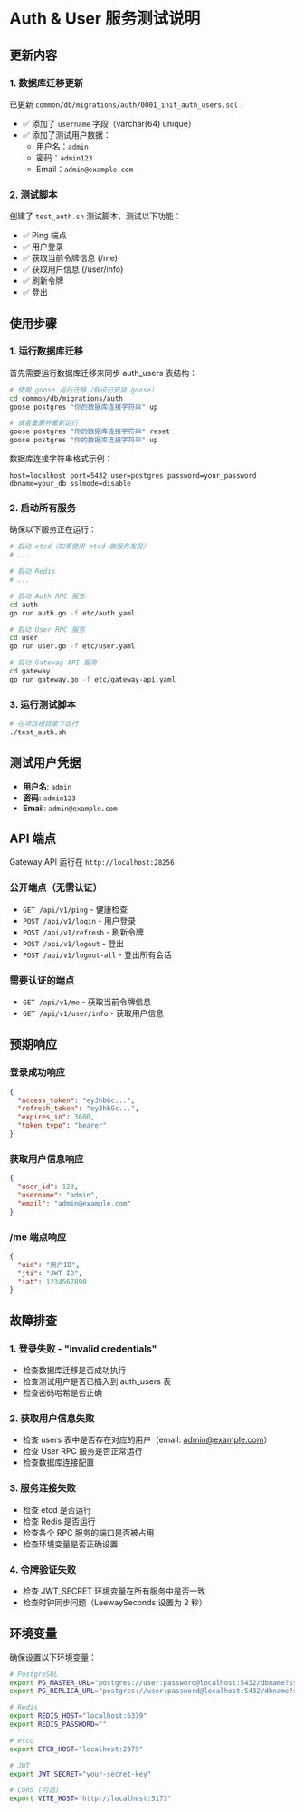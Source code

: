 # Auth & User 服务测试说明

## 更新内容

### 1. 数据库迁移更新
已更新 `common/db/migrations/auth/0001_init_auth_users.sql`：
- ✅ 添加了 `username` 字段（varchar(64) unique）
- ✅ 添加了测试用户数据：
  - 用户名：`admin`
  - 密码：`admin123`
  - Email：`admin@example.com`

### 2. 测试脚本
创建了 `test_auth.sh` 测试脚本，测试以下功能：
- ✅ Ping 端点
- ✅ 用户登录
- ✅ 获取当前令牌信息 (/me)
- ✅ 获取用户信息 (/user/info)
- ✅ 刷新令牌
- ✅ 登出

## 使用步骤

### 1. 运行数据库迁移

首先需要运行数据库迁移来同步 auth_users 表结构：

```bash
# 使用 goose 运行迁移（假设已安装 goose）
cd common/db/migrations/auth
goose postgres "你的数据库连接字符串" up

# 或者重置并重新运行
goose postgres "你的数据库连接字符串" reset
goose postgres "你的数据库连接字符串" up
```

数据库连接字符串格式示例：
```
host=localhost port=5432 user=postgres password=your_password dbname=your_db sslmode=disable
```

### 2. 启动所有服务

确保以下服务正在运行：

```bash
# 启动 etcd（如果使用 etcd 做服务发现）
# ...

# 启动 Redis
# ...

# 启动 Auth RPC 服务
cd auth
go run auth.go -f etc/auth.yaml

# 启动 User RPC 服务
cd user
go run user.go -f etc/user.yaml

# 启动 Gateway API 服务
cd gateway
go run gateway.go -f etc/gateway-api.yaml
```

### 3. 运行测试脚本

```bash
# 在项目根目录下运行
./test_auth.sh
```

## 测试用户凭据

- **用户名**: `admin`
- **密码**: `admin123`
- **Email**: `admin@example.com`

## API 端点

Gateway API 运行在 `http://localhost:28256`

### 公开端点（无需认证）
- `GET /api/v1/ping` - 健康检查
- `POST /api/v1/login` - 用户登录
- `POST /api/v1/refresh` - 刷新令牌
- `POST /api/v1/logout` - 登出
- `POST /api/v1/logout-all` - 登出所有会话

### 需要认证的端点
- `GET /api/v1/me` - 获取当前令牌信息
- `GET /api/v1/user/info` - 获取用户信息

## 预期响应

### 登录成功响应
```json
{
  "access_token": "eyJhbGc...",
  "refresh_token": "eyJhbGc...",
  "expires_in": 3600,
  "token_type": "bearer"
}
```

### 获取用户信息响应
```json
{
  "user_id": 123,
  "username": "admin",
  "email": "admin@example.com"
}
```

### /me 端点响应
```json
{
  "uid": "用户ID",
  "jti": "JWT ID",
  "iat": 1234567890
}
```

## 故障排查

### 1. 登录失败 - "invalid credentials"
- 检查数据库迁移是否成功执行
- 检查测试用户是否已插入到 auth_users 表
- 检查密码哈希是否正确

### 2. 获取用户信息失败
- 检查 users 表中是否存在对应的用户（email: admin@example.com）
- 检查 User RPC 服务是否正常运行
- 检查数据库连接配置

### 3. 服务连接失败
- 检查 etcd 是否运行
- 检查 Redis 是否运行
- 检查各个 RPC 服务的端口是否被占用
- 检查环境变量是否正确设置

### 4. 令牌验证失败
- 检查 JWT_SECRET 环境变量在所有服务中是否一致
- 检查时钟同步问题（LeewaySeconds 设置为 2 秒）

## 环境变量

确保设置以下环境变量：

```bash
# PostgreSQL
export PG_MASTER_URL="postgres://user:password@localhost:5432/dbname?sslmode=disable"
export PG_REPLICA_URL="postgres://user:password@localhost:5432/dbname?sslmode=disable"

# Redis
export REDIS_HOST="localhost:6379"
export REDIS_PASSWORD=""

# etcd
export ETCD_HOST="localhost:2379"

# JWT
export JWT_SECRET="your-secret-key"

# CORS (可选)
export VITE_HOST="http://localhost:5173"
```

